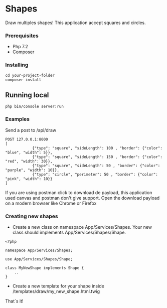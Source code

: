 # Shapes

Draw multiples shapes! This application accept squares and circles.

### Prerequisites

* Php 7.2
* Composer


### Installing

```
cd your-project-folder
composer install
```

## Running local

```
php bin/console server:run
```

### Examples

Send a post to /api/draw

```
POST 127.0.0.1:8000
[
            {"type": "square", "sideLength": 100 , "border": {"color": "blue", "width": 5}},
            {"type": "square", "sideLength": 150 , "border": {"color": "red", "width": 30}},
            {"type": "square", "sideLength": 50 , "border": {"color": "purple", "width": 10}},
            {"type": "circle", "perimeter": 50 , "border": {"color": "pink", "width": 10}}
]
```
If you are using postman click to download de payload, this application used canvas and postman don't give support. Open the download payload on a modern browser like Chrome or Firefox

### Creating new shapes

* Create a new class on namespace App/Services/Shapes. Your new class should implements App/Services/Shapes/Shape.
```
<?php

namespace App/Services/Shapes;

use App/Services/Shapes/Shape;

class MyNewShape implements Shape {
    ..
}

```
* Create a new template for your shape inside /templates/draw/my_new_shape.html.twig

That´s it!